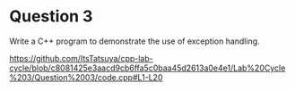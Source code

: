 Question 3
===========

Write a C++ program to demonstrate the use of exception handling.


https://github.com/ItsTatsuya/cpp-lab-cycle/blob/c8081425e3aacd9cb6ffa5c0baa45d2613a0e4e1/Lab%20Cycle%203/Question%2003/code.cpp#L1-L20
